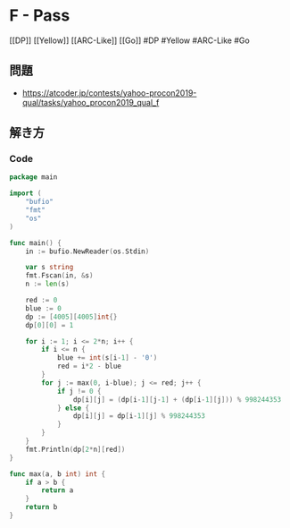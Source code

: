 # F - Pass
[[DP]] [[Yellow]] [[ARC-Like]] [[Go]]
#DP #Yellow #ARC-Like #Go 

## 問題
- https://atcoder.jp/contests/yahoo-procon2019-qual/tasks/yahoo_procon2019_qual_f

## 解き方
### Code
```go
package main

import (
	"bufio"
	"fmt"
	"os"
)

func main() {
	in := bufio.NewReader(os.Stdin)

	var s string
	fmt.Fscan(in, &s)
	n := len(s)

	red := 0
	blue := 0
	dp := [4005][4005]int{}
	dp[0][0] = 1

	for i := 1; i <= 2*n; i++ {
		if i <= n {
			blue += int(s[i-1] - '0')
			red = i*2 - blue
		}
		for j := max(0, i-blue); j <= red; j++ {
			if j != 0 {
				dp[i][j] = (dp[i-1][j-1] + (dp[i-1][j])) % 998244353
			} else {
				dp[i][j] = dp[i-1][j] % 998244353
			}
		}
	}
	fmt.Println(dp[2*n][red])
}

func max(a, b int) int {
	if a > b {
		return a
	}
	return b
}
```